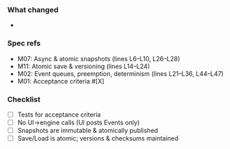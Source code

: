 ### What changed
-

### Spec refs
- M07: Async & atomic snapshots (lines L6–L10, L26–L28)
- M11: Atomic save & versioning (lines L14–L24)
- M02: Event queues, preemption, determinism (lines L21–L36, L44–L47)
- M01: Acceptance criteria #[X]

### Checklist
- [ ] Tests for acceptance criteria
- [ ] No UI->engine calls (UI posts Events only)
- [ ] Snapshots are immutable & atomically published
- [ ] Save/Load is atomic; versions & checksums maintained

